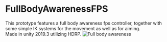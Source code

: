 # FullBodyAwarenessFPS
This prototype features a full body awareness fps controller, together with some simple IK systems for the movement as well as for aiming.<br>
Made in unity 2019.3 utilizing HDRP.
![Full body awareness](https://i.imgur.com/8iNOTai.png)

